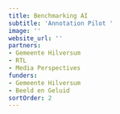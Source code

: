 ```yaml
---
title: Benchmarking AI
subtitle: 'Annotation Pilot '
image: ''
website_url: ''
partners:
- Gemeente Hilversum
- RTL
- Media Perspectives
funders:
- Gemeente Hilversum
- Beeld en Geluid
sortOrder: 2
---
```

